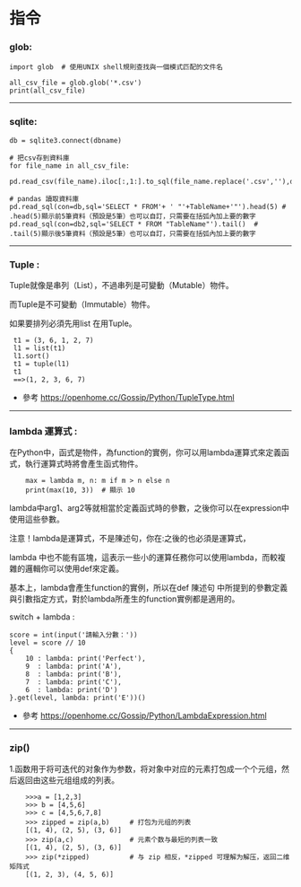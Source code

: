 # 指令

### glob:

    import glob  # 使用UNIX shell規則查找與一個模式匹配的文件名

    all_csv_file = glob.glob('*.csv')
    print(all_csv_file)
    
----------------------------------------------------------------------    
### sqlite:
    
    db = sqlite3.connect(dbname)
    
    # 把csv存到資料庫
    for file_name in all_csv_file:  
        pd.read_csv(file_name).iloc[:,1:].to_sql(file_name.replace('.csv',''),db_exists='replace')
    
    # pandas 讀取資料庫
    pd.read_sql(con=db,sql='SELECT * FROM'+ ' "'+TableName+'"').head(5) # .head(5)顯示前5筆資料（預設是5筆）也可以自訂，只需要在括弧內加上要的數字
    pd.read_sql(con=db2,sql='SELECT * FROM "TableName"').tail()  # .tail(5)顯示後5筆資料（預設是5筆）也可以自訂，只需要在括弧內加上要的數字
    
----------------------------------------------------------------------    
### Tuple :

   Tuple就像是串列（List），不過串列是可變動（Mutable）物件。
   
   而Tuple是不可變動（Immutable）物件。
   
   如果要排列必須先用list 在用Tuple。
   
     t1 = (3, 6, 1, 2, 7)
     l1 = list(t1)
     l1.sort()
     t1 = tuple(l1)
     t1
     ==>(1, 2, 3, 6, 7)
     
- 參考 https://openhome.cc/Gossip/Python/TupleType.html

----------------------------------------------------------------------  
 ### lambda 運算式 :
 
   在Python中，函式是物件，為function的實例，你可以用lambda運算式來定義函式，執行運算式時將會產生函式物件。
   
        max = lambda m, n: m if m > n else n
        print(max(10, 3))  # 顯示 10
        
   lambda中arg1、arg2等就相當於定義函式時的參數，之後你可以在expression中使用這些參數。
   
   注意！lambda是運算式，不是陳述句，你在:之後的也必須是運算式，
   
   lambda    中也不能有區塊，這表示一些小的運算任務你可以使用lambda，而較複雜的邏輯你可以使用def來定義。
   
   基本上，lambda會產生function的實例，所以在def 陳述句 中所提到的參數定義與引數指定方式，對於lambda所產生的function實例都是適用的。
   
   switch + lambda :
    
    score = int(input('請輸入分數：'))
    level = score // 10
    {
        10 : lambda: print('Perfect'),
        9  : lambda: print('A'),
        8  : lambda: print('B'),
        7  : lambda: print('C'),
        6  : lambda: print('D')
    }.get(level, lambda: print('E'))()
    
 - 參考 https://openhome.cc/Gossip/Python/LambdaExpression.html

----------------------------------------------------------------------  
### zip()

  1.函数用于将可迭代的对象作为参数，将对象中对应的元素打包成一个个元组，然后返回由这些元组组成的列表。
  
  
        >>>a = [1,2,3]
        >>> b = [4,5,6]
        >>> c = [4,5,6,7,8]
        >>> zipped = zip(a,b)     # 打包为元组的列表
        [(1, 4), (2, 5), (3, 6)]
        >>> zip(a,c)              # 元素个数与最短的列表一致
        [(1, 4), (2, 5), (3, 6)]
        >>> zip(*zipped)          # 与 zip 相反，*zipped 可理解为解压，返回二维矩阵式
        [(1, 2, 3), (4, 5, 6)]
